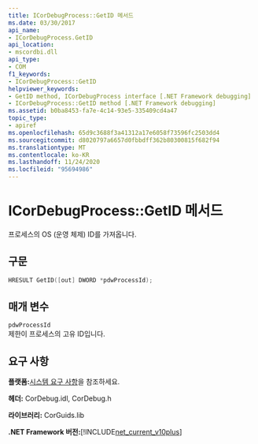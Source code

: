 ```yaml
---
title: ICorDebugProcess::GetID 메서드
ms.date: 03/30/2017
api_name:
- ICorDebugProcess.GetID
api_location:
- mscordbi.dll
api_type:
- COM
f1_keywords:
- ICorDebugProcess::GetID
helpviewer_keywords:
- GetID method, ICorDebugProcess interface [.NET Framework debugging]
- ICorDebugProcess::GetID method [.NET Framework debugging]
ms.assetid: b0ba8453-fa7e-4c14-93e5-335409cd4a47
topic_type:
- apiref
ms.openlocfilehash: 65d9c3688f3a41312a17e6058f73596fc2503dd4
ms.sourcegitcommit: d8020797a6657d0fbbdff362b80300815f682f94
ms.translationtype: MT
ms.contentlocale: ko-KR
ms.lasthandoff: 11/24/2020
ms.locfileid: "95694986"
---
```

# <a name="icordebugprocessgetid-method"></a>ICorDebugProcess::GetID 메서드

프로세스의 OS (운영 체제) ID를 가져옵니다.  
  
## <a name="syntax"></a>구문  
  
```cpp  
HRESULT GetID([out] DWORD *pdwProcessId);  
```  
  
## <a name="parameters"></a>매개 변수  

 `pdwProcessId`  
 제한이 프로세스의 고유 ID입니다.  
  
## <a name="requirements"></a>요구 사항  

 **플랫폼:**[시스템 요구 사항](../../get-started/system-requirements.md)을 참조하세요.  
  
 **헤더:** CorDebug.idl, CorDebug.h  
  
 **라이브러리:** CorGuids.lib  
  
 **.NET Framework 버전:**[!INCLUDE[net_current_v10plus](../../../../includes/net-current-v10plus-md.md)]

